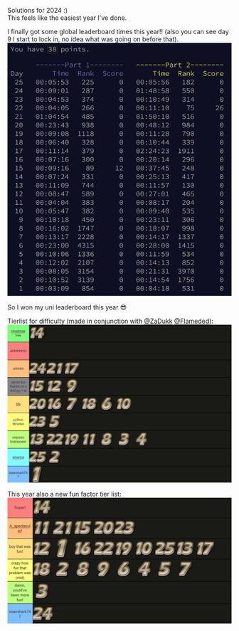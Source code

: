 Solutions for 2024 :)\
This feels like the easiest year I've done.

I finally got some global leaderboard times this year!! (also you can see day 9 I start to lock in, no idea what was going on before that).\
![stats](https://github.com/bananadado/Advent-Of-Code/blob/main/2024/stats_2024.png?raw=true)

So I won my uni leaderboard this year 😎

Tierlist for difficulty (made in conjunction with [@ZaDukk](https://github.com/ZaDukk) [@Flameded](https://github.com/Flameded)):\
![tierlist](https://github.com/bananadado/Advent-Of-Code/blob/main/2024/AoC2024TierList.png?raw=true)

This year also a new fun factor tier list:
![tierlist](https://github.com/bananadado/Advent-Of-Code/blob/main/2024/AoC2024TierFun.png?raw=true)
